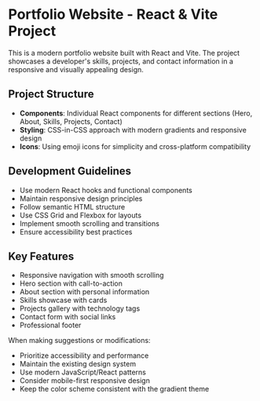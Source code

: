 <!-- Use this file to provide workspace-specific custom instructions to Copilot. For more details, visit https://code.visualstudio.com/docs/copilot/copilot-customization#_use-a-githubcopilotinstructionsmd-file -->

# Portfolio Website - React & Vite Project

This is a modern portfolio website built with React and Vite. The project showcases a developer's skills, projects, and contact information in a responsive and visually appealing design.

## Project Structure
- **Components**: Individual React components for different sections (Hero, About, Skills, Projects, Contact)
- **Styling**: CSS-in-CSS approach with modern gradients and responsive design
- **Icons**: Using emoji icons for simplicity and cross-platform compatibility

## Development Guidelines
- Use modern React hooks and functional components
- Maintain responsive design principles
- Follow semantic HTML structure
- Use CSS Grid and Flexbox for layouts
- Implement smooth scrolling and transitions
- Ensure accessibility best practices

## Key Features
- Responsive navigation with smooth scrolling
- Hero section with call-to-action
- About section with personal information
- Skills showcase with cards
- Projects gallery with technology tags
- Contact form with social links
- Professional footer

When making suggestions or modifications:
- Prioritize accessibility and performance
- Maintain the existing design system
- Use modern JavaScript/React patterns
- Consider mobile-first responsive design
- Keep the color scheme consistent with the gradient theme
